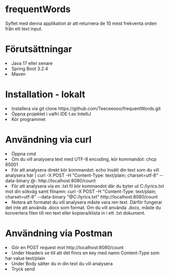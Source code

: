<h1>frequentWords</h1>
Syftet med denna applikation är att returnera de 10 mest frekventa orden från ett text input.

<h1>Förutsättningar</h1>
<li>Java 17 eller senare</li>
<li>Spring Boot 3.2.4</li>
<li>Maven</li>

<h1>Installation - lokalt</h1>
<li>Installera via git clone https://github.com/Teeceeooo/frequentWords.git</li>
<li>Öppna projektet i valfri IDE t.ex IntelliJ</li>
<li>Kör programmet</li>

<h1>Användning via curl</h1>
<li>Öppna cmd</li>
<li>Om du vill analysera text med UTF-8 encoding, kör kommandot: chcp 65001</li>
<li>För att analysera direkt kör kommandot: echo Insätt din text som du vill analysera här | curl -X POST -H "Content-Type: text/plain; charset=utf-8" --data-binary @- http://localhost:8080/count</li>
<li>För att analysera via en .txt fil kör kommandot där du byter ut C:/lyrics.txt mot din sökväg samt filnamn: curl -X POST -H "Content-Type: text/plain; charset=utf-8" --data-binary "@C:/lyrics.txt" http://localhost:8080/count</li>
<li>Notera att formatet du vill analysera måste vara ren text. Därför fungerar det inte att använda .docx som format. Om du vill använda .docx, måste du konvertera filen till ren text eller kopiera/klista in i ett .txt dokument.</li>

<h1>Användning via Postman</h1>
<li>Gör en POST request mot http://localhost:8080/count</li>
<li>Under Headers se till att det finns en key med namn Content-Type som har value text/plain</li>
<li>Under Body sätter du in din text du vill analysera</li>
<li>Tryck send</li>
